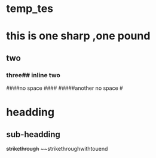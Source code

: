 # temp_tes
# this is one sharp ,one pound
## two
### three## inline two #
####no space ####
#####another no space #

headding
==========

sub-headding
-------------

~~strikethrough~~
~~strikethroughwithtouend
